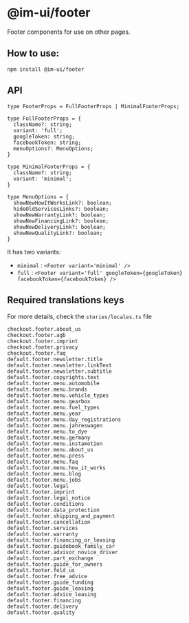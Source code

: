 # @im-ui/footer

Footer components for use on other pages.

## How to use:

```
npm install @im-ui/footer
```

## API

```
type FooterProps = FullFooterProps | MinimalFooterProps;

type FullFooterProps = {
  className?: string;
  variant: 'full';
  googleToken: string;
  facebookToken: string;
  menuOptions?: MenuOptions;
}

type MinimalFooterProps = {
  className?: string;
  variant: 'minimal';
}

type MenuOptions = {
  showNewHowItWorksLink?: boolean;
  hideOldServicesLinks?: boolean;
  showNewWarrantyLink?: boolean;
  showNewFinancingLink?: boolean;
  showNewDeliveryLink?: boolean;
  showNewQualityLink?: boolean;
}
```

It has two variants:

- `minimal` : `<Footer variant='minimal' />`
- `full` : `<Footer variant='full' googleToken={googleToken} facebookToken={facebookToken} />`


## Required translations keys

For more details, check the `stories/locales.ts` file

```
checkout.footer.about_us
checkout.footer.agb
checkout.footer.imprint
checkout.footer.privacy
checkout.footer.faq
default.footer.newsletter.title
default.footer.newsletter.linkText
default.footer.newsletter.subtitle
default.footer.copyrights.text
default.footer.menu.automobile
default.footer.menu.brands
default.footer.menu.vehicle_types
default.footer.menu.gearbox
default.footer.menu.fuel_types
default.footer.menu.year
default.footer.menu.day_registrations
default.footer.menu.jahreswagen
default.footer.menu.to_dye
default.footer.menu.germany
default.footer.menu.instamotion
default.footer.menu.about_us
default.footer.menu.press
default.footer.menu.faq
default.footer.menu.how_it_works
default.footer.menu.blog
default.footer.menu.jobs
default.footer.legal
default.footer.imprint
default.footer.legal_notice
default.footer.conditions
default.footer.data_protection
default.footer.shipping_and_payment
default.footer.cancellation
default.footer.services
default.footer.warranty
default.footer.financing_or_leasing
default.footer.guidebook_family_car
default.footer.advisor_novice_driver
default.footer.part_exchange
default.footer.guide_for_owners
default.footer.fold_us
default.footer.free_advice
default.footer.guide_funding
default.footer.guide_leasing
default.footer.advice_leasing
default.footer.financing
default.footer.delivery
default.footer.quality
```
